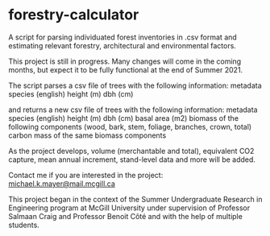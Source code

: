 # forestry-calculator
A script for parsing individuated forest inventories in .csv format and estimating relevant forestry, architectural and environmental factors.

This project is still in progress. Many changes will come in the coming months, but expect it to be fully functional at the end of Summer 2021.

The script parses a csv file of trees with the following information:
  metadata
  species (english)
  height (m)
  dbh (cm)
  
and returns a new csv file of trees with the following information:
  metadata
  species (english)
  height (m)
  dbh (cm)
  basal area (m2)
  biomass of the following components (wood, bark, stem, foliage, branches, crown, total)
  carbon mass of the same biomass components
  
 As the project develops, volume (merchantable and total), equivalent CO2 capture, mean annual increment, stand-level data and more will be added.
 
 Contact me if you are interested in the project: michael.k.mayer@mail.mcgill.ca
 
 This project began in the context of the Summer Undergraduate Research in Engineering program at McGill University under supervision of Professor Salmaan Craig and Professor Benoit Côté and with the help of multiple students.
  
